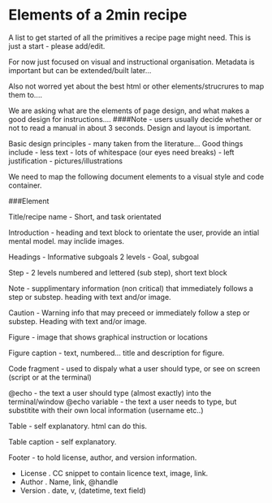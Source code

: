 Elements of a 2min recipe
=========================

A list to get started of all the primitives a recipe page might need.
This is just a start - please add/edit.

For now just focused on visual and instructional organisation.
Metadata is important but can be extended/built later...

Also not worred yet about the best html or other elements/strucrures to map 
them to.... 

We are asking what are the elements of page design, and what makes a 
good design for instructions....
####Note - users usually decide whether or not to read a manual in about 3 seconds. 
Design and layout is important.

Basic design principles - many taken from the literature...
Good things include
	- less text
	- lots of whitespace (our eyes need breaks)
	- left justification
	- pictures/illustrations

We need to map the following document elements to a visual style and code
container.

###Element 

Title/recipe name - Short, and task orientated

Introduction - heading and text block to orientate the user, provide an intial mental model. may inclide images.

Headings - Informative subgoals
	2 levels - Goal, subgoal

Step - 2 levels numbered and lettered (sub step), short text block

Note - supplimentary information (non critical) that immediately follows a step or substep. heading with text and/or image.

Caution - Warning info that may preceed or immediately follow a step or substep. Heading with text and/or image.

Figure - image that shows graphical instruction or locations 

Figure caption - text, numbered... title and description for figure.

Code fragment - used to dispaly what a user should type, or see on screen (script or at the terminal)

@echo - the text a user should type (almost exactly) into the terminal/window
@echo variable - the text a user needs to type, but substitite with their own local information (username etc..)

Table - self explanatory. html can do this.

Table caption - self explanatory.

Footer - to hold license, author, and version information. 
- License . CC snippet to contain licence text, image, link.
- Author . Name, link, @handle
- Version . date, v, (datetime, text field)
